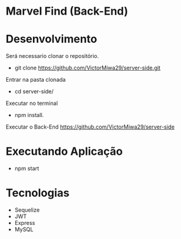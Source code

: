 # Marvel Find (Back-End)

# Desenvolvimento
Será necessario clonar o repositório.
 - git clone https://github.com/VictorMiwa29/server-side.git

Entrar na pasta clonada
 - cd server-side/

Executar no terminal
 - npm install.

Executar o Back-End
  https://github.com/VictorMiwa29/server-side
 
# Executando Aplicação
  - npm start

# Tecnologias
  - Sequelize
  - JWT
  - Express
  - MySQL



